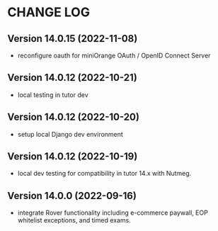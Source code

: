 # CHANGE LOG

## Version 14.0.15 (2022-11-08)

- reconfigure oauth for miniOrange OAuth / OpenID Connect Server

## Version 14.0.12 (2022-10-21)

- local testing in tutor dev

## Version 14.0.12 (2022-10-20)

- setup local Django dev environment

## Version 14.0.12 (2022-10-19)

- local dev testing for compatibility in tutor 14.x with Nutmeg.

## Version 14.0.0 (2022-09-16)

- integrate Rover functionality including e-commerce paywall, EOP whitelist exceptions, and timed exams.
